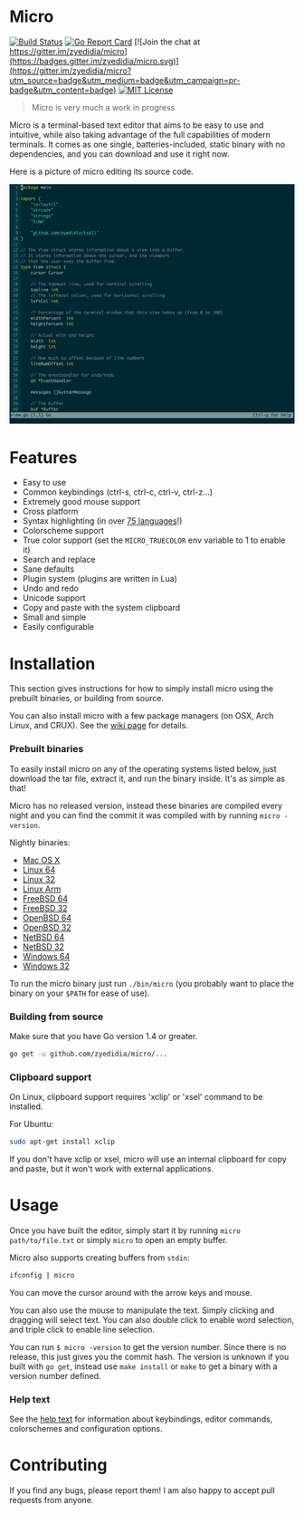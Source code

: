 # Micro

[![Build Status](https://travis-ci.org/zyedidia/micro.svg?branch=master)](https://travis-ci.org/zyedidia/micro)
[![Go Report Card](http://goreportcard.com/badge/zyedidia/micro)](http://goreportcard.com/report/zyedidia/micro)
[![Join the chat at https://gitter.im/zyedidia/micro](https://badges.gitter.im/zyedidia/micro.svg)](https://gitter.im/zyedidia/micro?utm_source=badge&utm_medium=badge&utm_campaign=pr-badge&utm_content=badge)
[![MIT License](https://img.shields.io/badge/license-MIT-blue.svg)](https://github.com/zyedidia/micro/blob/master/LICENSE)

> Micro is very much a work in progress

Micro is a terminal-based text editor that aims to be easy to use and intuitive, while also taking advantage of the full capabilities
of modern terminals. It comes as one single, batteries-included, static binary with no dependencies, and you can download and use it right now.

Here is a picture of micro editing its source code.

![Screenshot](./screenshot.png)

# Features

* Easy to use
* Common keybindings (ctrl-s, ctrl-c, ctrl-v, ctrl-z...)
* Extremely good mouse support
* Cross platform
* Syntax highlighting (in over [75 languages](runtime/syntax)!)
* Colorscheme support
* True color support (set the `MICRO_TRUECOLOR` env variable to 1 to enable it)
* Search and replace
* Sane defaults
* Plugin system (plugins are written in Lua)
* Undo and redo
* Unicode support
* Copy and paste with the system clipboard
* Small and simple
* Easily configurable

# Installation

This section gives instructions for how to simply install micro using the prebuilt binaries, or building from source.

You can also install micro with a few package managers (on OSX, Arch Linux, and CRUX). 
See the [wiki page](https://github.com/zyedidia/micro/wiki/Installing-Micro) for details.

### Prebuilt binaries

To easily install micro on any of the operating systems listed below, just download the tar file, 
extract it, and run the binary inside. It's as simple as that!

Micro has no released version, instead these binaries are compiled every night and you can find the
commit it was compiled with by running `micro -version`.

Nightly binaries:
* [Mac OS X](http://zbyedidia.webfactional.com/micro/binaries/micro-osx.tar.gz)
* [Linux 64](http://zbyedidia.webfactional.com/micro/binaries/micro-linux64.tar.gz)
* [Linux 32](http://zbyedidia.webfactional.com/micro/binaries/micro-linux32.tar.gz)
* [Linux Arm](http://zbyedidia.webfactional.com/micro/binaries/micro-linux-arm.tar.gz)
* [FreeBSD 64](http://zbyedidia.webfactional.com/micro/binaries/micro-freebsd64.tar.gz)
* [FreeBSD 32](http://zbyedidia.webfactional.com/micro/binaries/micro-freebsd32.tar.gz)
* [OpenBSD 64](http://zbyedidia.webfactional.com/micro/binaries/micro-openbsd64.tar.gz)
* [OpenBSD 32](http://zbyedidia.webfactional.com/micro/binaries/micro-openbsd32.tar.gz)
* [NetBSD 64](http://zbyedidia.webfactional.com/micro/binaries/micro-netbsd64.tar.gz)
* [NetBSD 32](http://zbyedidia.webfactional.com/micro/binaries/micro-netbsd32.tar.gz)
* [Windows 64](http://zbyedidia.webfactional.com/micro/binaries/micro-win64.zip)
* [Windows 32](http://zbyedidia.webfactional.com/micro/binaries/micro-win32.zip)

To run the micro binary just run `./bin/micro` (you probably want to place the binary on your `$PATH` for ease of use).

### Building from source

Make sure that you have Go version 1.4 or greater.

```sh
go get -u github.com/zyedidia/micro/...
```

### Clipboard support

On Linux, clipboard support requires 'xclip' or 'xsel' command to be installed.

For Ubuntu:

```sh
sudo apt-get install xclip
```

If you don't have xclip or xsel, micro will use an internal clipboard for copy and paste, but it won't work with external applications.

# Usage

Once you have built the editor, simply start it by running `micro path/to/file.txt` or simply `micro` to open an empty buffer.

Micro also supports creating buffers from `stdin`:

```sh
ifconfig | micro
```

You can move the cursor around with the arrow keys and mouse.

You can also use the mouse to manipulate the text. Simply clicking and dragging will select text. You can also double click
to enable word selection, and triple click to enable line selection.

You can run `$ micro -version` to get the version number. Since there is no release, this just gives you the
commit hash. The version is unknown if you built with `go get`, instead use `make install` or `make` to get a binary
with a version number defined.

### Help text

See the [help text](./runtime/help/help.md) for information about keybindings, editor commands, colorschemes and
configuration options.

# Contributing

If you find any bugs, please report them! I am also happy to accept pull requests from anyone.

